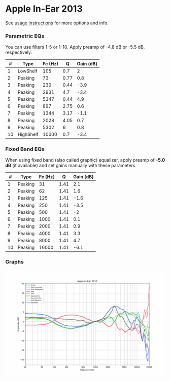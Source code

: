 # Apple In-Ear 2013
See [usage instructions](https://github.com/jaakkopasanen/AutoEq#usage) for more options and info.

### Parametric EQs
You can use filters 1-5 or 1-10. Apply preamp of -4.8 dB or -5.5 dB, respectively.

|   # | Type      |   Fc (Hz) |    Q |   Gain (dB) |
|-----|-----------|-----------|------|-------------|
|   1 | LowShelf  |       105 | 0.7  |         2   |
|   2 | Peaking   |        73 | 0.77 |         0.8 |
|   3 | Peaking   |       230 | 0.44 |        -3.9 |
|   4 | Peaking   |      2931 | 4.7  |        -3.4 |
|   5 | Peaking   |      5347 | 0.44 |         4.9 |
|   6 | Peaking   |       897 | 2.75 |         0.6 |
|   7 | Peaking   |      1344 | 3.17 |        -1.1 |
|   8 | Peaking   |      2028 | 4.05 |         0.7 |
|   9 | Peaking   |      5302 | 6    |         0.8 |
|  10 | HighShelf |     10000 | 0.7  |        -3.4 |

### Fixed Band EQs
When using fixed band (also called graphic) equalizer, apply preamp of **-5.0 dB** (if available) and set gains manually with these parameters.

|   # | Type    |   Fc (Hz) |    Q |   Gain (dB) |
|-----|---------|-----------|------|-------------|
|   1 | Peaking |        31 | 1.41 |         2.1 |
|   2 | Peaking |        62 | 1.41 |         1.6 |
|   3 | Peaking |       125 | 1.41 |        -1.6 |
|   4 | Peaking |       250 | 1.41 |        -3.5 |
|   5 | Peaking |       500 | 1.41 |        -2   |
|   6 | Peaking |      1000 | 1.41 |         0.1 |
|   7 | Peaking |      2000 | 1.41 |         0.9 |
|   8 | Peaking |      4000 | 1.41 |         3.3 |
|   9 | Peaking |      8000 | 1.41 |         4.7 |
|  10 | Peaking |     16000 | 1.41 |        -6.1 |

### Graphs
![](./Apple%20In-Ear%202013.png)
